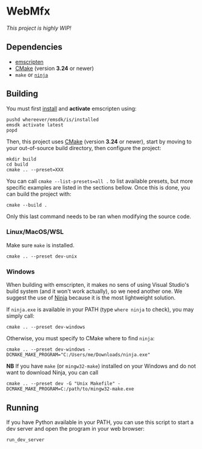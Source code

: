 WebMfx
======

*This project is highly WIP!*

## Dependencies

 - [emscripten](https://emscripten.org/docs/getting_started/downloads.html#sdk-download-and-install)
 - [CMake](https://cmake.org/download/#latest) (version **3.24** or newer)
 - `make` or [`ninja`](https://github.com/ninja-build/ninja/releases/latest)

## Building

You must first [install](https://emscripten.org/docs/getting_started/downloads.html#sdk-download-and-install) and **activate** emscripten using:

```
pushd whereever/emsdk/is/installed
emsdk activate latest
popd
```

Then, this project uses [CMake](https://cmake.org/download/#latest) (version **3.24** or newer), start by moving to your out-of-source build directory, then configure the project:

```
mkdir build
cd build
cmake .. --preset=XXX
```

You can call `cmake --list-presets=all .` to list available presets, but more specific examples are listed in the sections bellow. Once this is done, you can build the project with:

```
cmake --build .
```

Only this last command needs to be ran when modifying the source code.

### Linux/MacOS/WSL

Make sure `make` is installed.

```
cmake .. --preset dev-unix
```

### Windows

When building with emscripten, it makes no sens of using Visual Studio's build system (and it won't work actually), so we need another one. We suggest the use of [Ninja](https://github.com/ninja-build/ninja/releases/latest) because it is the most lightweight solution.

If `ninja.exe` is available in your PATH (type `where ninja` to check), you may simply call:

```
cmake .. --preset dev-windows
```

Otherwise, you must specify to CMake where to find `ninja`:

```
cmake .. --preset dev-windows -DCMAKE_MAKE_PROGRAM="C:/Users/me/Downloads/ninja.exe"
```

**NB** If you have `make` (or `mingw32-make`) installed on your Windows and do not want to download Ninja, you can call

```
cmake .. --preset dev -G "Unix Makefile" -DCMAKE_MAKE_PROGRAM=C:/path/to/mingw32-make.exe
```

## Running

If you have Python available in your PATH, you can use this script to start a dev server and open the program in your web browser:

```
run_dev_server
```
